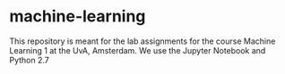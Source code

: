 # machine-learning

This repository is meant for the lab assignments for the course Machine Learning 1 at the UvA, Amsterdam. 
We use the Jupyter Notebook and Python 2.7
